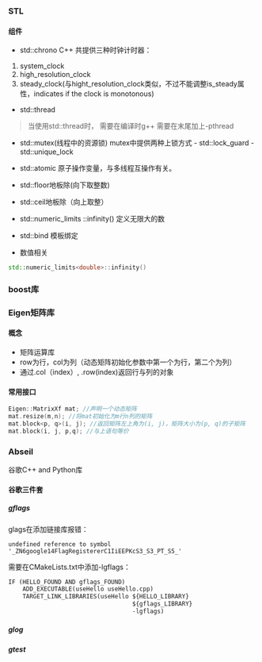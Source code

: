 ### STL
#### 组件 
- std::chrono
C++ 共提供三种时钟计时器：
1. system_clock
2. high_resolution_clock
3. steady_clock(与hight_resolution_clock类似，不过不能调整is_steady属性，indicates if the clock is monotonous)
- std::thread
> 当使用std::thread时， 需要在编译时g++ 需要在末尾加上-pthread
- std::mutex(线程中的资源锁)
	mutex中提供两种上锁方式
		- std::lock_guard
		- std::unique_lock
- std::atomic
	原子操作变量，与多线程互操作有关。
- std::floor地板除(向下取整数)
- std::ceil地板除（向上取整）

-  std::numeric_limits<TYPE>
	::infinity() 定义无限大的数
- std::bind
	模板绑定	
- 数值相关
```cpp
std::numeric_limits<double>::infinity()
```
### boost库


### Eigen矩阵库
#### 概念
- 矩阵运算库
- row为行，col为列（动态矩阵初始化参数中第一个为行，第二个为列）
- 通过.col（index）, .row(index)返回行与列的对象
#### 常用接口
```cpp
Eigen::MatrixXf mat; //声明一个动态矩阵
mat.resize(m,n); //将mat初始化为m行n列的矩阵
mat.block<p, q>(i, j); //返回矩阵左上角为(i, j)，矩阵大小为(p, q)的子矩阵
mat.block(i, j, p,q); //与上语句等价
```

###  Abseil
谷歌C++ and Python库

#### 谷歌三件套
##### gflags
glags在添加链接库报错：
```error
undefined reference to symbol '_ZN6google14FlagRegistererC1IiEEPKcS3_S3_PT_S5_'
```
需要在CMakeLists.txt中添加-lgflags：
```CMakeLists.txt
IF (HELLO_FOUND AND gflags_FOUND)
    ADD_EXECUTABLE(useHello useHello.cpp)
    TARGET_LINK_LIBRARIES(useHello ${HELLO_LIBRARY}
                                   ${gflags_LIBRARY}
                                   -lgflags)

```

##### glog

##### gtest